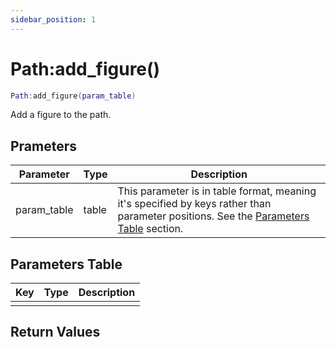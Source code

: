 ```yaml
---
sidebar_position: 1
---
```


# Path:add_figure()
```lua
Path:add_figure(param_table)
```
Add a figure to the path.


## Prameters
|Parameter|Type|Description|
|-|-|-|
|param_table|table|This parameter is in table format, meaning it's specified by keys rather than parameter positions. See the [Parameters Table](#parameters-table) section.|


## Parameters Table
|Key|Type|Description|
|-|-|-|
| | | |


## Return Values

